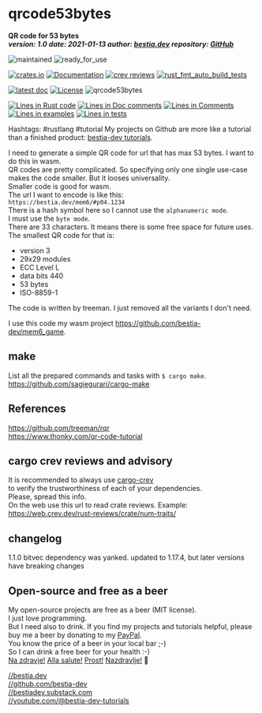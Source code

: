 <!-- markdownlint-disable MD041 -->
[//]: # (auto_md_to_doc_comments segment start A)

# qrcode53bytes

[//]: # (lmake_cargo_toml_to_md start)

**QR code for 53 bytes**  
 ***version: 1.0  date: 2021-01-13 author: [bestia.dev](https://bestia.dev) repository: [GitHub](https://github.com/bestia-dev/qrcode53bytes)***  

[//]: # (lmake_cargo_toml_to_md end)

 ![maintained](https://img.shields.io/badge/maintained-green)
 ![ready_for_use](https://img.shields.io/badge/ready_for_use-green)

 [![crates.io](https://img.shields.io/crates/v/qrcode53bytes.svg)](https://crates.io/crates/qrcode53bytes)
 [![Documentation](https://docs.rs/qrcode53bytes/badge.svg)](https://docs.rs/qrcode53bytes/)
 [![crev reviews](https://web.crev.dev/rust-reviews/badge/crev_count/qrcode53bytes.svg)](https://web.crev.dev/rust-reviews/crate/qrcode53bytes/)
 [![rust_fmt_auto_build_tests](https://github.com/bestia-dev/qrcode53bytes/workflows/rust/badge.svg)](https://github.com/bestia-dev/qrcode53bytes/)

 [![latest doc](https://img.shields.io/badge/latest_docs-GitHub-orange.svg)](https://bestia-dev.github.io/qrcode53bytes/qrcode53bytes/index.html)
 [![License](https://img.shields.io/badge/license-MIT-blue.svg)](https://github.com/bestia-dev/qrcode53bytes/blob/master/LICENSE)
 ![qrcode53bytes](https://bestia.dev/webpage_hit_counter/get_svg_image/455565280.svg)

[//]: # (lmake_lines_of_code start)
[![Lines in Rust code](https://img.shields.io/badge/Lines_in_Rust-1474-green.svg)](https://github.com/bestia-dev/qrcode53bytes/)
[![Lines in Doc comments](https://img.shields.io/badge/Lines_in_Doc_comments-258-blue.svg)](https://github.com/bestia-dev/qrcode53bytes/)
[![Lines in Comments](https://img.shields.io/badge/Lines_in_comments-86-purple.svg)](https://github.com/bestia-dev/qrcode53bytes/)
[![Lines in examples](https://img.shields.io/badge/Lines_in_examples-31-yellow.svg)](https://github.com/bestia-dev/qrcode53bytes/)
[![Lines in tests](https://img.shields.io/badge/Lines_in_tests-0-orange.svg)](https://github.com/bestia-dev/qrcode53bytes/)

[//]: # (lmake_lines_of_code end)

Hashtags: #rustlang #tutorial
My projects on Github are more like a tutorial than a finished product: [bestia-dev tutorials](https://github.com/bestia-dev/tutorials_rust_wasm).

I need to generate a simple QR code for url that has max 53 bytes. I want to do this in wasm.  
QR codes are pretty complicated. So specifying only one single use-case makes the code smaller. But it looses universality.  
Smaller code is good for wasm.  
The url I want to encode is like this:  
`https://bestia.dev/mem6/#p04.1234`  
There is a hash symbol here so I cannot use the `alphanumeric mode`.  
I must use the `byte mode`.  
There are 33 characters. It means there is some free space for future uses.  
The smallest QR code for that is:

- version 3
- 29x29 modules
- ECC Level L
- data bits 440
- 53 bytes
- ISO-8859-1

The code is written by treeman. I just removed all the variants I don't need.  

I use this code my wasm project <https://github.com/bestia-dev/mem6_game>.  

## make

List all the prepared commands and tasks with `$ cargo make`.  
<https://github.com/sagiegurari/cargo-make>

## References

<https://github.com/treeman/rqr>  
<https://www.thonky.com/qr-code-tutorial>  

## cargo crev reviews and advisory

It is recommended to always use [cargo-crev](https://github.com/crev-dev/cargo-crev)  
to verify the trustworthiness of each of your dependencies.  
Please, spread this info.  
On the web use this url to read crate reviews. Example:  
<https://web.crev.dev/rust-reviews/crate/num-traits/>  

## changelog

1.1.0 bitvec dependency was yanked. updated to 1.17.4, but later versions have breaking changes  

## Open-source and free as a beer

My open-source projects are free as a beer (MIT license).  
I just love programming.  
But I need also to drink. If you find my projects and tutorials helpful, please buy me a beer by donating to my [PayPal](https://paypal.me/LucianoBestia).  
You know the price of a beer in your local bar ;-)  
So I can drink a free beer for your health :-)  
[Na zdravje!](https://translate.google.com/?hl=en&sl=sl&tl=en&text=Na%20zdravje&op=translate) [Alla salute!](https://dictionary.cambridge.org/dictionary/italian-english/alla-salute) [Prost!](https://dictionary.cambridge.org/dictionary/german-english/prost) [Nazdravlje!](https://matadornetwork.com/nights/how-to-say-cheers-in-50-languages/) 🍻

[//bestia.dev](https://bestia.dev)  
[//github.com/bestia-dev](https://github.com/bestia-dev)  
[//bestiadev.substack.com](https://bestiadev.substack.com)  
[//youtube.com/@bestia-dev-tutorials](https://youtube.com/@bestia-dev-tutorials)  

[//]: # (auto_md_to_doc_comments segment end A)
